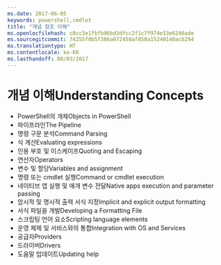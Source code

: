 ```yaml
---
ms.date: 2017-06-05
keywords: powershell,cmdlet
title: "개념 참조 이해"
ms.openlocfilehash: c8cc3e1fbfb96bd3dfcc2f1c7f974e53e6246ade
ms.sourcegitcommit: 74255f0b5f386a072458af058a15240140acb294
ms.translationtype: HT
ms.contentlocale: ko-KR
ms.lasthandoff: 08/03/2017
---
```

# <a name="understanding-concepts"></a><span data-ttu-id="fe734-103">개념 이해</span><span class="sxs-lookup"><span data-stu-id="fe734-103">Understanding Concepts</span></span>

*  <span data-ttu-id="fe734-104">PowerShell의 개체</span><span class="sxs-lookup"><span data-stu-id="fe734-104">Objects in PowerShell</span></span>  
*  <span data-ttu-id="fe734-105">파이프라인</span><span class="sxs-lookup"><span data-stu-id="fe734-105">The Pipeline</span></span>
*  <span data-ttu-id="fe734-106">명령 구문 분석</span><span class="sxs-lookup"><span data-stu-id="fe734-106">Command Parsing</span></span>
*  <span data-ttu-id="fe734-107">식 계산</span><span class="sxs-lookup"><span data-stu-id="fe734-107">Evaluating expressions</span></span>
*  <span data-ttu-id="fe734-108">인용 부호 및 이스케이프</span><span class="sxs-lookup"><span data-stu-id="fe734-108">Quoting and Escaping</span></span>
*  <span data-ttu-id="fe734-109">연산자</span><span class="sxs-lookup"><span data-stu-id="fe734-109">Operators</span></span>
*  <span data-ttu-id="fe734-110">변수 및 할당</span><span class="sxs-lookup"><span data-stu-id="fe734-110">Variables and assignment</span></span>
*  <span data-ttu-id="fe734-111">명령 또는 cmdlet 실행</span><span class="sxs-lookup"><span data-stu-id="fe734-111">Command or cmdlet execution</span></span>
*  <span data-ttu-id="fe734-112">네이티브 앱 실행 및 매개 변수 전달</span><span class="sxs-lookup"><span data-stu-id="fe734-112">Native apps execution and parameter passing</span></span>
*  <span data-ttu-id="fe734-113">암시적 및 명시적 출력 서식 지정</span><span class="sxs-lookup"><span data-stu-id="fe734-113">Implicit and explicit output formatting</span></span>
*  <span data-ttu-id="fe734-114">서식 파일을 개발</span><span class="sxs-lookup"><span data-stu-id="fe734-114">Developing a Formatting File</span></span>
*  <span data-ttu-id="fe734-115">스크립팅 언어 요소</span><span class="sxs-lookup"><span data-stu-id="fe734-115">Scripting language elements</span></span>
*  <span data-ttu-id="fe734-116">운영 체제 및 서비스와의 통합</span><span class="sxs-lookup"><span data-stu-id="fe734-116">Integration with OS and Services</span></span>
*  <span data-ttu-id="fe734-117">공급자</span><span class="sxs-lookup"><span data-stu-id="fe734-117">Providers</span></span>
*  <span data-ttu-id="fe734-118">드라이버</span><span class="sxs-lookup"><span data-stu-id="fe734-118">Drivers</span></span>
*  <span data-ttu-id="fe734-119">도움말 업데이트</span><span class="sxs-lookup"><span data-stu-id="fe734-119">Updating help</span></span> 

